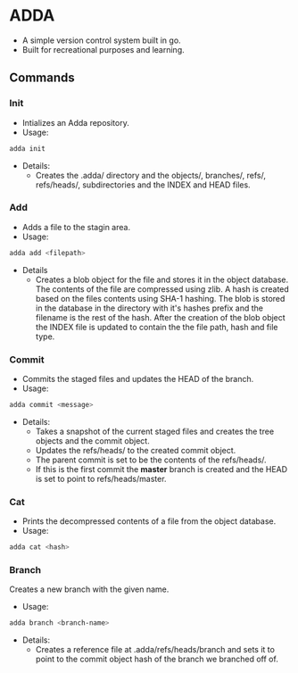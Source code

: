 # ADDA

- A simple version control system built in go.
- Built for recreational purposes and learning.

## Commands

### Init

- Intializes an Adda repository.
- Usage:
``` bash
adda init
```
- Details:
  - Creates the .adda/ directory and the objects/, branches/, refs/, refs/heads/, subdirectories and the INDEX and HEAD files.

### Add

- Adds a file to the stagin area.
- Usage:
``` bash
adda add <filepath>
```
- Details
  - Creates a blob object for the file and stores it in the object database. The contents of the file are compressed using zlib.
  A hash is created based on the files contents using SHA-1 hashing. The blob is stored in the database in the directory with it's hashes prefix
  and the filename is the rest of the hash. After the creation of the blob object the INDEX file is updated to contain the the file path, hash and file type.

### Commit

- Commits the staged files and updates the HEAD of the branch.
- Usage:
``` bash
adda commit <message>
```
- Details:
  - Takes a snapshot of the current staged files and creates the tree objects and the commit object.
  - Updates the refs/heads/<current branch> to the created commit object.
  - The parent commit is set to be the contents of the refs/heads/<current branch>.
  - If this is the first commit the **master** branch is created and the HEAD is set to point to refs/heads/master.

### Cat

- Prints the decompressed contents of a file from the object database.
- Usage:
``` bash
adda cat <hash>
```

### Branch

Creates a new branch with the given name.
- Usage:
``` bash
adda branch <branch-name>
```
- Details:
  - Creates a reference file at .adda/refs/heads/branch and sets it to point to the commit object hash of the branch we branched off of.
